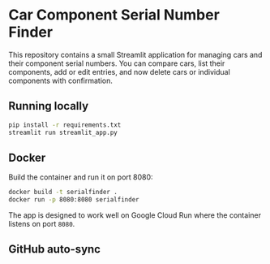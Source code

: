 # Car Component Serial Number Finder

This repository contains a small Streamlit application for managing cars and their component serial numbers.
You can compare cars, list their components, add or edit entries, and now delete cars or individual components with confirmation.

## Running locally

```bash
pip install -r requirements.txt
streamlit run streamlit_app.py
```

## Docker

Build the container and run it on port 8080:

```bash
docker build -t serialfinder .
docker run -p 8080:8080 serialfinder
```

The app is designed to work well on Google Cloud Run where the container listens on port `8080`.

## GitHub auto-sync

